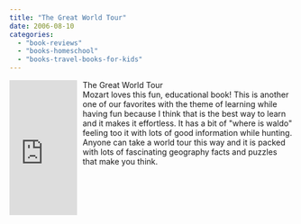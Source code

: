 ```yaml
---
title: "The Great World Tour"
date: 2006-08-10
categories: 
  - "book-reviews"
  - "books-homeschool"
  - "books-travel-books-for-kids"
---
```


<iframe scrolling="no" frameborder="0" marginheight="0" marginwidth="0" src="http://rcm.amazon.com/e/cm?t=soultravelers-20&o=1&p=8&l=as1&asins=074602343X&fc1=000000&IS2=1&lt1=_blank&lc1=0000FF&bc1=000000&bg1=FFFFFF&f=ifr" style="width: 120px; height: 240px; margin-right: 10px; float: left; margin-bottom: 20px;"></iframe>

The Great World Tour  
Mozart loves this fun, educational book! This is another one of our favorites with the theme of learning while having fun because I think that is the best way to learn and it makes it effortless. It has a bit of "where is waldo" feeling too it with lots of good information while hunting. Anyone can take a world tour this way and it is packed with lots of fascinating geography facts and puzzles that make you think.
